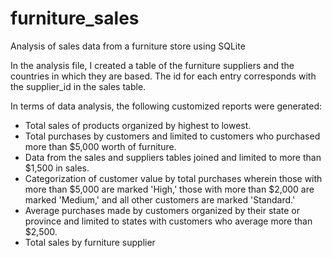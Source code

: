 # furniture_sales
Analysis of sales data from a furniture store using SQLite

In the analysis file, I created a table of the furniture suppliers and the countries in which they are based. The id for each entry corresponds with the supplier_id in the sales table.

In terms of data analysis, the following customized reports were generated:
  - Total sales of products organized by highest to lowest.
  - Total purchases by customers and limited to customers who purchased more than $5,000 worth of furniture.
  - Data from the sales and suppliers tables joined and limited to more than $1,500 in sales.
  - Categorization of customer value by total purchases wherein those with more than $5,000 are marked 'High,' those with more than $2,000 are marked 'Medium,' and all other customers are marked 'Standard.'
  - Average purchases made by customers organized by their state or province and limited to states with customers who average more than $2,500.
  - Total sales by furniture supplier
